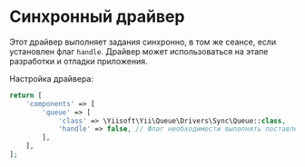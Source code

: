 Синхронный драйвер
==================

Этот драйвер выполняет задания синхронно, в том же сеансе, если установлен флаг `handle`. Драйвер
может использоваться на этапе разработки и отладки приложения.

Настройка драйвера:

```php
return [
    'components' => [
        'queue' => [
            'class' => \Yiisoft\Yii\Queue\Drivers\Sync\Queue::class,
            'handle' => false, // Флаг необходимости выполнять поставленные в очередь задания
        ],
    ],
];
```
